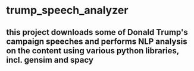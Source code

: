 # trump_speech_analyzer

## this project downloads some of Donald Trump's campaign speeches and performs NLP analysis on the content using various python libraries, incl. gensim and spacy